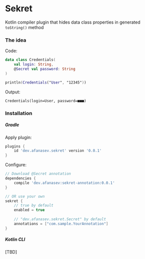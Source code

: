 # Sekret

Kotlin compiler plugin that hides data class properties in generated `toString()` method


### The idea

Code:

```kotlin
data class Credentials(
    val login: String, 
    @Secret val password: String
)

println(Credentials("User", "12345")) 
```

Output:

```text
Credentials(login=User, password=■■■)
```

### Installation

##### Gradle


Apply plugin:

```groovy
plugins {
    id 'dev.afanasev.sekret' version '0.0.1'
}
```

Configure:
```groovy
// Download @Secret annotation
dependencies {
    compile 'dev.afanasev:sekret-annotation:0.0.1'
}

// OR use your own
sekret {
    // true by default
    enabled = true  
    
    // "dev.afanasev.sekret.Secret" by default
    annotations = ["com.sample.YourAnnotation"] 
}
```

##### Kotlin CLI

[TBD]